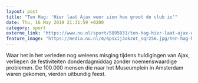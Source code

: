 ```yaml
---
layout: post
title: "Ten Hag: 'Hier laat Ajax weer zien hoe groot de club is'"
date: Thu, 16 May 2019 21:31:59 +0200
category: sport
externe_link: "https://www.nu.nl/sport/5895831/ten-hag-hier-laat-ajax-weer-zien-hoe-groot-de-club-is.html"
feature_image: "https://media.nu.nl/m/6psxij3akzot_sqr256.jpg/ten-hag-hier-laat-ajax-weer-zien-hoe-groot-de-club-is.jpg"
---
```


Waar het in het verleden nog weleens misging tijdens huldigingen van Ajax, verliepen de festiviteiten donderdagmiddag zonder noemenswaardige problemen. De 100.000 mensen die naar het Museumplein in Amsterdam waren gekomen, vierden uitbundig feest.
